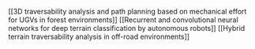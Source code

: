 [[3D traversability analysis and path planning based on mechanical effort for UGVs in forest environments]]
[[Recurrent and convolutional neural networks for deep terrain classification by autonomous robots]]
[[Hybrid terrain traversability analysis in off-road environments]]